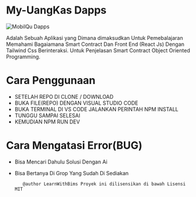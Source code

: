 # My-UangKas Dapps
![MobilQu Dapps](https://crimson-high-eagle-384.mypinata.cloud/ipfs/bafkreibddcwx6oj7mn6ibot4okggumff6gkw4keezytuss4axc2gbtjbpy)

Adalah Sebuah Aplikasi yang Dimana dimaksudkan Untuk Pemebalajaran Memahami Bagaiamana Smart Contract Dan Front End
(React Js) Dengan Tailwind Css Berinteraksi. Untuk Penjelasan Smart Contract Object Oriented Programming.

# Cara Penggunaan
- SETELAH REPO DI CLONE / DOWNLOAD
- BUKA FILE(REPO) DENGAN VISUAL STUDIO CODE 
- BUKA TERMINAL DI VS CODE JALANKAN PERINTAH NPM INSTALL
- TUNGGU SAMPAI SELESAI
- KEMUDIAN NPM RUN DEV
  

# Cara Mengatasi Error(BUG)
- Bisa Mencari Dahulu Solusi Dengan Ai
- Bisa Bertanya Di Grop Yang Sudah Di Sediakan


         @author LearnWithBims Proyek ini dilisensikan di bawah Lisensi MIT 
